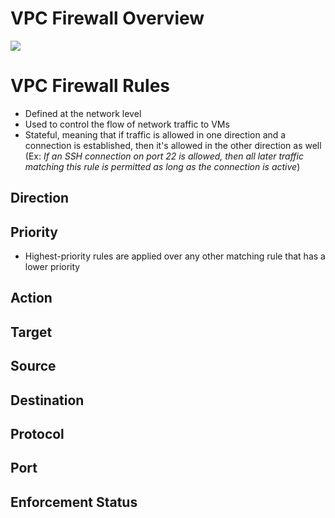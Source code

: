 # VPC Firewall Overview

![](https://github.com/JonmarCorpuz/SecondBrain/blob/main/Assets/Whitespace.png)

# VPC Firewall Rules

* Defined at the network level
* Used to control the flow of network traffic to VMs
* Stateful, meaning that if traffic is allowed in one direction and a connection is established, then it's allowed in the other direction as well (Ex: *If an SSH connection on port 22 is allowed, then all later traffic matching this rule is permitted as long as the connection is active*)

## Direction

## Priority

* Highest-priority rules are applied over any other matching rule that has a lower priority

## Action

## Target

## Source

## Destination

## Protocol

## Port

## Enforcement Status
